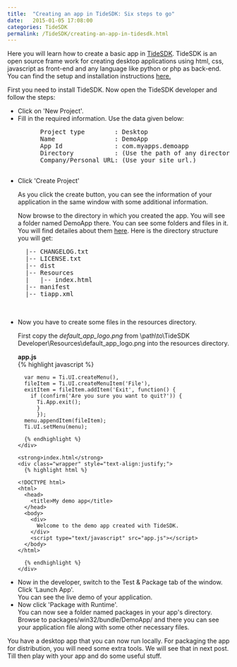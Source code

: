 ```yaml
---
title:  "Creating an app in TideSDK: Six steps to go"
date:   2015-01-05 17:08:00
categories: TideSDK
permalink: /TideSDK/creating-an-app-in-tidesdk.html
---
```


<p>
  Here you will learn how to create a basic app in <a href="http://www.tidesdk.org">TideSDK</a>. TideSDK is an open source frame work for creating desktop applications using html, css, javascript as front-end and any language like python or php as back-end. You can find the setup and installation instructions <a href="http://tidesdk.multipart.net/docs/user-dev/generated/#!/guide/getting_started-section-3">here.</a>
</p>
<p>First you need to install TideSDK. Now open the TideSDK developer and follow the steps:</p>
<ul>

  <li>Click on 'New Project'.</li>

  <li>
    Fill in the required information. Use the data given below:
    <pre>
      Project type        : Desktop
      Name                : DemoApp
      App Id              : com.myapps.demoapp
      Directory           : (Use the path of any directory where you wish to create the app.)
      Company/Personal URL: (Use your site url.)
    </pre>
  </li>

  <li>
    Click 'Create Project'
    <p>As you click the create button, you can see the information of your application in the same window with some additional information.</p>
    <p>Now browse to the directory in which you created the app. You will see a folder named DemoApp there. You can see some folders and files in it. You will find detailes about them <a href="http://tidesdk.multipart.net/docs/user-dev/generated/#!/guide/getting_started-section-5">here</a>. Here is the directory structure you will get:
      <pre>
  |-- CHANGELOG.txt  
  |-- LICENSE.txt
  |-- dist
  |-- Resources
  |   |-- index.html
  |-- manifest
  |-- tiapp.xml
      </pre>
    </p><br>
  </li>

  <li>
      Now you have to create some files in the resources directory.<br>
      <p>
      First copy the <i>default_app_logo.png</i> from \path\to\TideSDK Developer\Resources\default_app_logo.png into the resources directory.
      </p>
    <strong>app.js</strong>
    <div class="wrapper" style="text-align:justify;">
      {% highlight javascript %}

      var menu = Ti.UI.createMenu(),
      fileItem = Ti.UI.createMenuItem('File'),
      exitItem = fileItem.addItem('Exit', function() {
        if (confirm('Are you sure you want to quit?')) {
          Ti.App.exit();
          }
          });
      menu.appendItem(fileItem);
      Ti.UI.setMenu(menu);      

      {% endhighlight %}
    </div>

    <strong>index.html</strong>
    <div class="wrapper" style="text-align:justify;">
      {% highlight html %}

    <!DOCTYPE html>
    <html>
      <head>
        <title>My demo app</title>
      </head>
      <body>
        <div>
          Welcome to the demo app created with TideSDK.
        </div>
        <script type="text/javascript" src="app.js"></script> 
      </body>
    </html>

      {% endhighlight %}
    </div>
  </li>

  <li>
    Now in the developer, switch to the Test & Package tab of the window. Click 'Launch App'.<br>
    You can see the live demo of your application.
  </li>

  <li>Now click 'Package with Runtime'.<br>
  You can now see a folder named packages in your app's directory. Browse to packages/win32/bundle/DemoApp/ and there you can see your application file along with some other necessary files.
  </li>
</ul>

<p>
  You have a desktop app that you can now run locally. For packaging the app for distribution, you will need some extra tools. We will see that in next post. Till then play with your app and do some useful stuff.
</p>